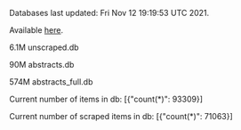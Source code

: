 Databases last updated: Fri Nov 12 19:19:53 UTC 2021. 

Available [here](https://github.com/cbeauhilton/ash-db/releases).

6.1M	unscraped.db

90M	abstracts.db

574M	abstracts_full.db

Current number of items in db:
[{"count(*)": 93309}]

Current number of scraped items in db:
[{"count(*)": 71063}]
